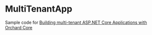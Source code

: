 # MultiTenantApp
Sample code for [Building multi-tenant ASP.NET Core Applications with Orchard Core](https://medium.com/rtl-tech/building-multi-tenant-asp-net-core-applications-with-orchard-core-dffb404558c3)
